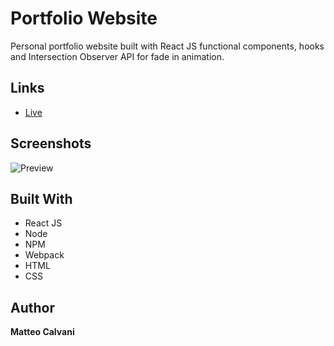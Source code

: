 # Portfolio Website

<p> Personal portfolio website built with React JS functional components, hooks and Intersection Observer API for fade in animation.</p>

## Links

- [Live](<Homepage url> 'Live View')

## Screenshots

![Preview](screenshots/resume.png)

## Built With

- React JS
- Node
- NPM
- Webpack
- HTML
- CSS

## Author

**Matteo Calvani**
